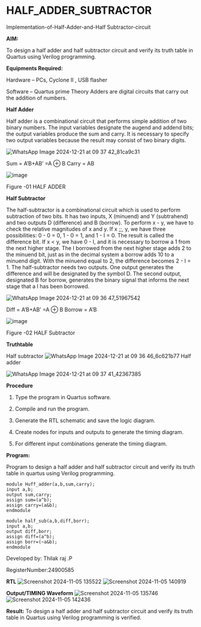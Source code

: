 # HALF_ADDER_SUBTRACTOR

Implementation-of-Half-Adder-and-Half Subtractor-circuit

**AIM:**

To design a half adder and half subtractor circuit and verify its truth table in Quartus using Verilog programming.

**Equipments Required:**

Hardware – PCs, Cyclone II , USB flasher 

Software – Quartus prime Theory Adders are digital circuits that carry out the addition of numbers.

**Half Adder**

Half adder is a combinational circuit that performs simple addition of two binary numbers. The input variables designate the augend and addend bits; the output variables produce the sum and carry. It is necessary to specify two output variables because the result may consist of two binary digits.

![WhatsApp Image 2024-12-21 at 09 37 42_81ca9c31](https://github.com/user-attachments/assets/716bee5a-edf5-4263-927c-ea3b786ae05a)


Sum = A’B+AB’ =A ⊕ B Carry = AB

![image](https://github.com/naavaneetha/HALF_ADDER_SUBTRACTOR/assets/154305477/bd4a0b2c-cdbc-4184-ab08-81578f121e1f)

Figure -01 HALF ADDER

**Half Subtractor**

The half-subtractor is a combinational circuit which is used to perform subtraction of two bits. It has two inputs, X (minuend) and Y (subtrahend) and two outputs D (difference) and B (borrow). To perform x - y, we have to check the relative magnitudes of x and y. If x ;;, y, we have three possibilities: 0 - 0 = 0, 1 - 0 = 1, and 1 - I = 0. The result is called the difference bit. If x < y, we have 0 - I, and it is necessary to borrow a 1 from the next higher stage. The I borrowed from the next higher stage adds 2 to the minuend bit, just as in the decimal system a borrow adds 10 to a minuend digit. With the minuend equal to 2, the difference becomes 2 - I = 1. The half-subtractor needs two outputs. One output generates the difference and will be designated by the symbol D. The second output, designated B for borrow, generates the binary signal that informs the next stage that a I has been borrowed. 

![WhatsApp Image 2024-12-21 at 09 36 47_51967542](https://github.com/user-attachments/assets/7551aae7-e387-4b02-9bc7-9e6c2a9a91ed)


Diff = A’B+AB’ =A ⊕ B
Borrow = A’B

 ![image](https://github.com/naavaneetha/HALF_ADDER_SUBTRACTOR/assets/154305477/d76b099c-513f-4e7c-843a-e2fd028a531a)

Figure -02 HALF Subtractor

**Truthtable**

Half subtractor
![WhatsApp Image 2024-12-21 at 09 36 46_6c621b77](https://github.com/user-attachments/assets/752fa2bc-8328-44b3-8415-8bba2eedf137)
Half adder

![WhatsApp Image 2024-12-21 at 09 37 41_42367385](https://github.com/user-attachments/assets/78eab8af-ce06-4387-995e-9771cec25e05)



**Procedure**

1.	Type the program in Quartus software.

2.	Compile and run the program.

3.	Generate the RTL schematic and save the logic diagram.

4.	Create nodes for inputs and outputs to generate the timing diagram.

5.	For different input combinations generate the timing diagram.


**Program:**

Program to design a half adder and half subtractor circuit and verify its truth table in quartus using Verilog programming.
```
module Huff_adder(a,b,sum,carry);
input a,b;
output sum,carry;
assign sum=(a^b);
assign carry=(a&b);
endmodule
```
```
module half_sub(a,b,diff,borr);
input a,b;
output diff,borr;
assign diff=(a^b);
assign borr=(~a&b);
endmodule
```

Developed by: Thilak raj .P

RegisterNumber:24900585

**RTL**
![Screenshot 2024-11-05 135522](https://github.com/user-attachments/assets/9507253b-a57b-47e4-a83e-eccd455a4904)
![Screenshot 2024-11-05 140919](https://github.com/user-attachments/assets/818b4fe7-c0b5-46d3-8ab8-5c82f58f76f8)


**Output/TIMING Waveform**
![Screenshot 2024-11-05 135746](https://github.com/user-attachments/assets/0887f9f3-86b1-4b13-a1c8-663f3f44d17b)
![Screenshot 2024-11-05 142436](https://github.com/user-attachments/assets/42ba636e-c30f-4b79-bf7e-119899e45e93)

**Result:**
To design a half adder and half subtractor circuit and verify its truth table in Quartus using Verilog programming is verified.
